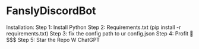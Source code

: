 # FanslyDiscordBot


Installation: 
Step 1: Install Python
Step 2: Requirements.txt (pip install -r requirements.txt)
Step 3: fix the config path to ur config.json
Step 4: Profit 🤑$$$
Step 5: Star the Repo W ChatGPT
